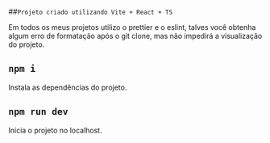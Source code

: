 ##`Projeto criado utilizando Vite + React + TS`

Em todos os meus projetos utilizo o prettier e o eslint, talves você obtenha algum erro de formatação após o git clone, mas não impedirá a visualização do projeto.


## `npm i`
Instala as dependências do projeto.

## `npm run dev`
Inicia o projeto no localhost.
